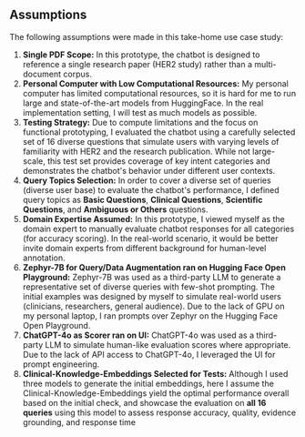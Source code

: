 ## Assumptions

The following assumptions were made in this take-home use case study:
1. **Single PDF Scope:** In this prototype, the chatbot is designed to reference a single research paper (HER2 study) rather than a multi-document corpus.
2. **Personal Computer with Low Computational Resources:** My personal computer has limited computational resources, so it is hard for me to run large and state-of-the-art models from HuggingFace. In the real implementation setting, I will test as much models as possible.
3.  **Testing Strategy:** Due to compute limitations and the focus on functional prototyping, I evaluated the chatbot using a carefully selected set of 16 diverse questions that simulate users with varying levels of familiarity with HER2 and the research publication. While not large-scale, this test set provides coverage of key intent categories and demonstrates the chatbot's behavior under different user contexts.
3. **Query Topics Selection:** In order to cover a diverse set of queries (diverse user base) to evaluate the chatbot's performance, I defined query topics as __Basic Questions__, __Clinical Questions__, __Scientific Questions__, and __Ambiguous or Others__ questions.
4. **Domain Expertise Assumed:** In this prototype, I viewed myself as the domain expert to manually evaluate chatbot responses for all categories (for accuracy scoring). In the real-world scenario, it would be better invite domain experts from different background for human-level annotation.
5. **Zephyr-7B for Query/Data Augmentation ran on Hugging Face Open Playground:** Zephyr-7B was used as a third-party LLM to generate a representative set of diverse queries with few-shot prompting. The initial examples was designed by myself to simulate real-world users (clinicians, researchers, general audience). Due to the lack of GPU on my personal laptop, I ran prompts over Zephyr on the Hugging Face Open Playground.
6. **ChatGPT-4o as Scorer ran on UI:** ChatGPT-4o was used as a third-party LLM to simulate human-like evaluation scores where appropriate. Due to the lack of API access to ChatGPT-4o, I leveraged the UI for prompt engineering.
7. **Clinical-Knowledge-Embeddings Selected for Tests:** Although I used three models to generate the initial embeddings, here I assume the Clinical-Knowledge-Embeddings yield the optimal performance overall based on the initial check, and showcase the evaluation on **all 16 queries** using this model to assess response accuracy, quality, evidence grounding, and response time
